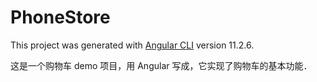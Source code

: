 # PhoneStore

This project was generated with [Angular CLI](https://github.com/angular/angular-cli) version 11.2.6.

这是一个购物车 demo 项目，用 Angular 写成，它实现了购物车的基本功能．
